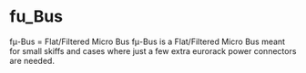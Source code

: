 # fu_Bus
fμ-Bus = Flat/Filtered Micro Bus
fμ-Bus is a Flat/Filtered Micro Bus meant for small skiffs and cases where just a few extra eurorack power connectors are needed. 
